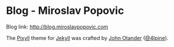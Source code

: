 # Blog - Miroslav Popovic

Blog link: <http://blog.miroslavpopovic.com>

The [Pixyll](http://pixyll.com/) theme for [Jekyll](http://jekyllrb.com/) was crafted by [John Otander](http://johnotander.com)
([@4lpine](https://twitter.com/4lpine)).


